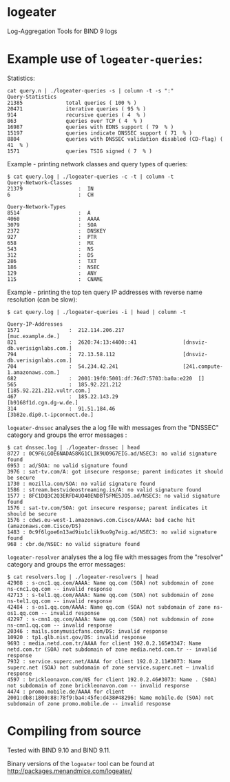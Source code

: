 # logeater
Log-Aggregation Tools for BIND 9 logs


Example use of ```logeater-queries```:
=====================================

Statistics:

```
cat query.n | ./logeater-queries -s | column -t -s ":"
Query-Statistics
21385              total queries ( 100 % )
20471              iterative queries ( 95 % )
914                recursive queries ( 4  % )
863                queries over TCP ( 4  % )
16987              queries with EDNS support ( 79  % )
15197              queries indicate DNSSEC support ( 71  % )
8804               queries with DNSSEC validation disabled (CD-flag) ( 41  % )
1571               queries TSIG signed ( 7  % )
```

Example - printing network classes and query types of queries:

```
$ cat query.log | ./logeater-queries -c -t | column -t
Query-Network-Classes
21379                  :  IN
6                      :  CH

Query-Network-Types
8514                   :  A
4060                   :  AAAA
3079                   :  SOA
2372                   :  DNSKEY
927                    :  PTR
658                    :  MX
543                    :  NS
312                    :  DS
286                    :  TXT
186                    :  NSEC
129                    :  ANY
115                    :  CNAME
```

Example - printing the top ten query IP addresses with reverse name
resolution (can be slow):

``` 
$ cat query.log | ./logeater-queries -i | head | column -t

Query-IP-Addresses
1571                :  212.114.206.217                   [muc.example.de.]
821                 :  2620:74:13:4400::41               [dnsviz-db.verisignlabs.com.]
794                 :  72.13.58.112                      [dnsviz-db.verisignlabs.com.]
704                 :  54.234.42.241                     [241.compute-1.amazonaws.com.]
682                 :  2001:19f0:5001:df:76d7:5703:ba0a:e220  []
565                 :  185.92.221.212                    [185.92.221.212.vultr.com.]
467                 :  185.22.143.29                     [b9168f1d.cgn.dg-w.de.]
314                 :  91.51.184.46                      [3b82e.dip0.t-ipconnect.de.]
```

```logeater-dnssec``` analyses the a log file with messages from the
"DNSSEC" category and groups the error messages :

```
$ cat dnssec.log | ./logeater-dnssec | head
8727 : 0C9F6LGOE6NADAS8KG1CLIK9UO9G7EIG.ad/NSEC3: no valid signature found
6953 : ad/SOA: no valid signature found
3976 : sat-tv.com/A: got insecure response; parent indicates it should be secure
1730 : mozilla.com/SOA: no valid signature found
1586 : stream.bestvideostreaming.is/A: no valid signature found
1577 : 8FC1DQ3C2Q3ERFD4UO40ENDBTSFME5JO5.ad/NSEC3: no valid signature found
1576 : sat-tv.com/SOA: got insecure response; parent indicates it should be secure
1576 : cdws.eu-west-1.amazonaws.com.Cisco/AAAA: bad cache hit (amazonaws.com.Cisco/DS)
1483 : 0c9f6lgoe6n13ad9iu1clik9uo9g7eig.ad/NSEC3: no valid signature found
968 : cbr.de/NSEC: no valid signature found
```

```logeater-resolver``` analyses the a log file with messages from the
"resolver" category and groups the error messages:

```
$ cat resolvers.log | ./logeater-resolvers | head
42908 : s-cnc1.qq.com/AAAA: Name qq.com (SOA) not subdomain of zone ns-cnc1.qq.com -- invalid response
42713 : s-tel1.qq.com/AAAA: Name qq.com (SOA) not subdomain of zone ns-tel1.qq.com -- invalid response
42484 : s-os1.qq.com/AAAA: Name qq.com (SOA) not subdomain of zone ns-os1.qq.com -- invalid response
42297 : s-cmn1.qq.com/AAAA: Name qq.com (SOA) not subdomain of zone ns-cmn1.qq.com -- invalid response
20346 : mails.sonymusicfans.com/DS: invalid response
10920 : tp1.glb.nist.gov/DS: invalid response
9693 : media.netd.com.tr/AAAA for client 192.0.2.165#3347: Name netd.com.tr (SOA) not subdomain of zone media.netd.com.tr -- invalid response
7932 : service.superc.net/AAAA for client 192.0.2.11#3073: Name superc.net (SOA) not subdomain of zone service.superc.net — invalid response
4597 : brickleonavon.com/NS for client 192.0.2.46#3073: Name . (SOA) not subdomain of zone brickleonavon.com -- invalid response
4474 : promo.mobile.de/AAAA for client 2001:db8:1800:88:78f9:ba4:45fe:d438#48296: Name mobile.de (SOA) not subdomain of zone promo.mobile.de -- invalid response
```

Compiling from source
=====================



Tested with BIND 9.10 and BIND 9.11.

Binary versions of the ```logeater``` tool can be found at http://packages.menandmice.com/logeater/
